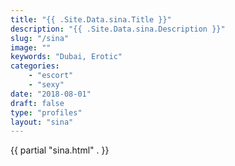 ```yaml
---
title: "{{ .Site.Data.sina.Title }}"
description: "{{ .Site.Data.sina.Description }}"
slug: "/sina"
image: ""
keywords: "Dubai, Erotic"
categories:
    - "escort"
    - "sexy"
date: "2018-08-01"
draft: false
type: "profiles"
layout: "sina"
---
```


{{ partial "sina.html" . }}
